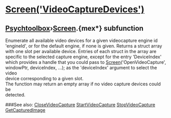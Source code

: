 # [Screen('VideoCaptureDevices')](Screen-VideoCaptureDevices) 
## [Psychtoolbox](Pyschtoolbox)&#8250;[Screen](Screen).{mex*} subfunction


Enumerate all available video devices for a given videocapture engine id  
'engineId', or for the default engine, if none is given. Returns a struct array  
with one slot per available device. Entries of each struct in the array are  
specific to the selected capture engine, except for the entry 'DeviceIndex'  
which provides a handle that you could pass to [Screen](Screen)('OpenVideoCapture',  
windowPtr, deviceIndex, ...); as the 'deviceIndex' argument to select the video  
device corresponding to a given slot.  
The function may return an empty array if no video capture devices could be  
detected.  
  


###See also:
[CloseVideoCapture](Screen-CloseVideoCapture) [StartVideoCapture](Screen-StartVideoCapture) [StopVideoCapture](Screen-StopVideoCapture) [GetCapturedImage](Screen-GetCapturedImage)
